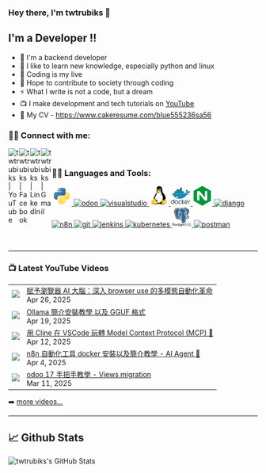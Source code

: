 ### Hey there, I'm twtrubiks 👋

## I'm a Developer !!

- 🔭 I'm a backend developer
- 🌱 I like to learn new knowledge, especially python and linux
- 👯 Coding is my live
- 🥅 Hope to contribute to society through coding
- ⚡  What I write is not a code, but a dream
- 📺 I make development and tech tutorials on [YouTube](https://www.youtube.com/user/blue524326)
- 🔭 My CV - https://www.cakeresume.com/blue555236sa56

### 🙋‍♂️ Connect with me:

[<img align="left" alt="twtrubiks | YouTube" width="22px" src="https://cdn.jsdelivr.net/npm/simple-icons@v3/icons/youtube.svg" />][youtube]
[<img align="left" alt="twtrubiks | Facebook" width="22px" src="https://cdn.jsdelivr.net/npm/simple-icons@v3/icons/facebook.svg" />][facebook]
[<img align="left" alt="twtrubiks | LinkedIn" width="22px" src="https://cdn.jsdelivr.net/npm/simple-icons@v3/icons/linkedin.svg" />][linkedin]
[<img align="left" alt="twtrubiks | Gmail" width="22px" src="https://cdn.jsdelivr.net/npm/simple-icons@v3/icons/gmail.svg" />][gmail]

<br />

### 👨‍💻 Languages and Tools:

<p align="left"> <a href="https://www.python.org" target="_blank"> <img src="https://raw.githubusercontent.com/devicons/devicon/master/icons/python/python-original.svg" alt="python" width="40" height="40"/> <a href="https://www.odoo.com/" target="_blank"> <img src="https://upload.wikimedia.org/wikipedia/commons/thumb/5/50/Odoo_logo.svg/320px-Odoo_logo.svg.png" alt="odoo" width="65" height="40"/> </a> <a href="https://code.visualstudio.com/" target="_blank"> <img src="https://upload.wikimedia.org/wikipedia/commons/thumb/9/9a/Visual_Studio_Code_1.35_icon.svg/240px-Visual_Studio_Code_1.35_icon.svg.png" alt="visualstudio" width="40" height="40"/> </a> <a href="https://www.linux.org/" target="_blank"> <img src="https://raw.githubusercontent.com/devicons/devicon/master/icons/linux/linux-original.svg" alt="linux" width="40" height="40"/> <a href="https://www.docker.com/" target="_blank"> <img src="https://raw.githubusercontent.com/devicons/devicon/master/icons/docker/docker-original-wordmark.svg" alt="docker" width="40" height="40"/> </a> </a> <a href="https://www.nginx.com" target="_blank"> <img src="https://raw.githubusercontent.com/devicons/devicon/master/icons/nginx/nginx-original.svg" alt="nginx" width="40" height="40"/> </a> </a> <a href="https://www.djangoproject.com/" target="_blank"> <img src="https://upload.wikimedia.org/wikipedia/commons/7/75/Django_logo.svg" alt="django" width="40" height="40"/> </a> <a href="[https://flask.palletsprojects.com/](https://upload.wikimedia.org/wikipedia/commons/5/53/N8n-logo-new.svg)" target="_blank"> <img src="https://upload.wikimedia.org/wikipedia/commons/5/53/N8n-logo-new.svg" alt="n8n" width="40" height="40"/> </a> <a href="https://git-scm.com/" target="_blank"> <img src="https://www.vectorlogo.zone/logos/git-scm/git-scm-icon.svg" alt="git" width="40" height="40"/> </a> <a href="https://www.jenkins.io" target="_blank"> <img src="https://www.vectorlogo.zone/logos/jenkins/jenkins-icon.svg" alt="jenkins" width="40" height="40"/> </a> <a href="https://kubernetes.io" target="_blank"> <img src="https://www.vectorlogo.zone/logos/kubernetes/kubernetes-icon.svg" alt="kubernetes" width="40" height="40"/> </a> <a href="https://www.postgresql.org" target="_blank"> <img src="https://raw.githubusercontent.com/devicons/devicon/master/icons/postgresql/postgresql-original-wordmark.svg" alt="postgresql" width="40" height="40"/> </a> <a href="https://postman.com" target="_blank"> <img src="https://www.vectorlogo.zone/logos/getpostman/getpostman-icon.svg" alt="postman" width="40" height="40"/> </a> </p>

<br />

---

### 📺 Latest YouTube Videos

<table>
    <tbody>
<!-- YOUTUBE:START --><tr><td><a href="https://www.youtube.com/watch?v=IIt68zX6xq8"><img width="140px" src="https://i.ytimg.com/vi/IIt68zX6xq8/mqdefault.jpg"></a></td>
<td><a href="https://www.youtube.com/watch?v=IIt68zX6xq8">賦予瀏覽器 AI 大腦：深入 browser use 的多模態自動化革命</a><br/>Apr 26, 2025</td></tr>
<tr><td><a href="https://www.youtube.com/watch?v=yi4AyYju0vQ"><img width="140px" src="https://i.ytimg.com/vi/yi4AyYju0vQ/mqdefault.jpg"></a></td>
<td><a href="https://www.youtube.com/watch?v=yi4AyYju0vQ">Ollama 簡介安裝教學 以及 GGUF 格式</a><br/>Apr 19, 2025</td></tr>
<tr><td><a href="https://www.youtube.com/watch?v=t_n9xWmhEZw"><img width="140px" src="https://i.ytimg.com/vi/t_n9xWmhEZw/mqdefault.jpg"></a></td>
<td><a href="https://www.youtube.com/watch?v=t_n9xWmhEZw">用 Cline 在 VSCode 玩轉 Model Context Protocol &lpar;MCP&rpar; 🚀</a><br/>Apr 12, 2025</td></tr>
<tr><td><a href="https://www.youtube.com/watch?v=uCj14FJu6EI"><img width="140px" src="https://i.ytimg.com/vi/uCj14FJu6EI/mqdefault.jpg"></a></td>
<td><a href="https://www.youtube.com/watch?v=uCj14FJu6EI">n8n 自動化工具 docker 安裝以及簡介教學 - AI Agent 🤖</a><br/>Apr 4, 2025</td></tr>
<tr><td><a href="https://www.youtube.com/watch?v=G_r0g_Rj9Xk"><img width="140px" src="https://i.ytimg.com/vi/G_r0g_Rj9Xk/mqdefault.jpg"></a></td>
<td><a href="https://www.youtube.com/watch?v=G_r0g_Rj9Xk">odoo 17 手把手教學 - Views migration</a><br/>Mar 11, 2025</td></tr>
<!-- YOUTUBE:END -->
    </tbody>
</table>

➡️ [more videos...](https://www.youtube.com/user/blue524326)

---

## 📈 Github Stats

<p align="left">
  <img align="left" alt="twtrubiks's GitHub Stats" src="https://github-readme-stats.vercel.app/api?username=twtrubiks&show_icons=true&hide_border=true" />
</p>

[youtube]: https://www.youtube.com/user/blue524326
[linkedin]: https://www.linkedin.com/in/twtrubiks-a09330145/
[facebook]: https://www.facebook.com/TWTRubiks
[gmail]: mailto:twtrubiks@gmail.com
